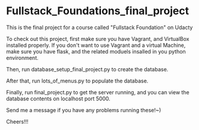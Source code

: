 # Fullstack_Foundations_final_project
This is the final project for a course called "Fullstack Foundation" on Udacty

To check out this project, first make sure you have Vagrant, and VirtualBox installed properly.
If you don't want to use Vagrant and a virtual Machine, make sure you have flask, and the related moduels insalled in you python environment.

Then, run database_setup_final_project.py to create the database.

After that, run lots_of_menus.py to populate the database.

Finally, run final_project.py to get the server running, and you can view the database contents on localhost port 5000.

Send me a message if you have any problems running these!~)

Cheers!!!

